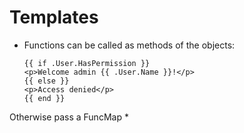 # Templates
* Functions can be called as methods of the objects:
    ```
    {{ if .User.HasPermission }}
    <p>Welcome admin {{ .User.Name }}!</p>
    {{ else }}
    <p>Access denied</p>
    {{ end }}
    ```
Otherwise pass a FuncMap
* 